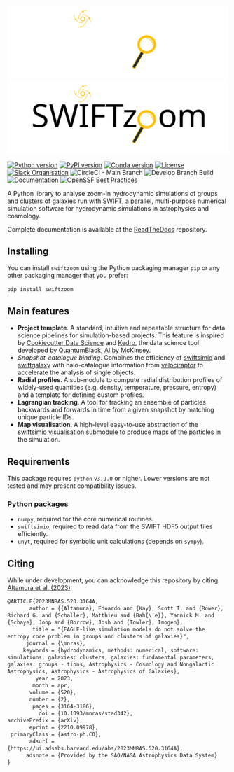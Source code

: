 ![SWIFTzoom Logo Banner - Dark](https://github.com/edoaltamura/swiftzoom/blob/main/.github/workflows/swzoom-banner-dark.SVG#gh-dark-mode-only)
![SWIFTzoom Logo Banner - Light](https://github.com/edoaltamura/swiftzoom/blob/main/.github/workflows/swzoom-banner-light.SVG#gh-light-mode-only)

[![Python version](https://img.shields.io/badge/python-3.7%20%7C%203.8%20%7C%203.9%20%7C%203.10%20%7C%203.11-blue.svg)](https://pypi.org/project/swiftzoom/)
[![PyPI version](https://badge.fury.io/py/swiftzoom.svg)](https://pypi.org/project/swiftzoom/)
[![Conda version](https://img.shields.io/conda/vn/conda-forge/swiftzoom.svg)](https://anaconda.org/conda-forge/swiftzoom)
[![License](https://img.shields.io/badge/license-Apache%202.0-blue.svg)](https://github.com/edoaltamura/swiftzoom/blob/main/LICENSE.md)
[![Slack Organisation](https://img.shields.io/badge/slack-chat-blueviolet.svg?label=SWIFT%20Slack&logo=slack)](https://swiftsim.slack.com)
![CircleCI - Main Branch](https://img.shields.io/circleci/build/github/edoaltamura/swiftzoom/main?label=main)
![Develop Branch Build](https://img.shields.io/circleci/build/github/edoaltamura/swiftzoom/develop?label=develop)
[![Documentation](https://readthedocs.org/projects/swiftzoom/badge/?version=latest)](https://swiftzoom.readthedocs.io/en/latest/?badge=latest)
[![OpenSSF Best Practices](https://www.bestpractices.dev/projects/7769/badge)](https://www.bestpractices.dev/projects/7769)

A Python library to analyse zoom-in hydrodynamic simulations of groups and clusters of galaxies run with [SWIFT](http://swift.dur.ac.uk), a parallel, 
multi-purpose numerical simulation software for hydrodynamic simulations in astrophysics and cosmology.


Complete documentation is available at the [ReadTheDocs](http://swiftzoom.readthedocs.org) repository.

Installing
----------

You can install `swiftzoom` using the Python packaging manager `pip` or any other packaging manager that you prefer:

`pip install swiftzoom`

Main features
------------
- **Project template**. A standard, intuitive and repeatable structure for data science pipelines for simulation-based projects. This feature is inspired by [Cookiecutter Data Science](https://github.com/drivendata/cookiecutter-data-science/) and [Kedro](https://github.com/kedro-org/kedro), the data science tool developed by [QuantumBlack, AI by McKinsey](https://www.mckinsey.com/capabilities/quantumblack/how-we-help-clients).
- *Snapshot-catalogue binding*. Combines the efficiency of [swiftsimio](https://github.com/SWIFTSIM/swiftsimio) and [swiftgalaxy](https://github.com/SWIFTSIM/swiftgalaxy) with halo-catalogue information from [velociraptor](https://github.com/SWIFTSIM/velociraptor-python) to accelerate the analysis of single objects.
- **Radial profiles**. A sub-module to compute radial distribution profiles of widely-used quantities (e.g. density, temperature, pressure, entropy) and a template for defining custom profiles.
- **Lagrangian tracking**. A tool for tracking an ensemble of particles backwards and forwards in time from a given snapshot by matching unique particle IDs.
- **Map visualisation**. A high-level easy-to-use abstraction of the [swiftsimio](https://github.com/SWIFTSIM/swiftsimio) visualisation submodule to produce maps of the particles in the simulation. 

Requirements
------------
This package requires `python` `v3.9.0` or higher. Lower versions are not tested and may present compatibility 
issues.

### Python packages


+ `numpy`, required for the core numerical routines.
+ `swiftsimio`, required to read data from the SWIFT HDF5 output files efficiently.
+ `unyt`, required for symbolic unit calculations (depends on `sympy`).

Citing
----------
While under development, you can acknowledge this repository by citing [Altamura et al. (2023)](https://ui.adsabs.harvard.edu/abs/2023MNRAS.520.3164A/abstract):
```
@ARTICLE{2023MNRAS.520.3164A,
       author = {{Altamura}, Edoardo and {Kay}, Scott T. and {Bower}, Richard G. and {Schaller}, Matthieu and {Bah{\'e}}, Yannick M. and {Schaye}, Joop and {Borrow}, Josh and {Towler}, Imogen},
        title = "{EAGLE-like simulation models do not solve the entropy core problem in groups and clusters of galaxies}",
      journal = {\mnras},
     keywords = {hydrodynamics, methods: numerical, software: simulations, galaxies: clusters, galaxies: fundamental parameters, galaxies: groups - tions, Astrophysics - Cosmology and Nongalactic Astrophysics, Astrophysics - Astrophysics of Galaxies},
         year = 2023,
        month = apr,
       volume = {520},
       number = {2},
        pages = {3164-3186},
          doi = {10.1093/mnras/stad342},
archivePrefix = {arXiv},
       eprint = {2210.09978},
 primaryClass = {astro-ph.CO},
       adsurl = {https://ui.adsabs.harvard.edu/abs/2023MNRAS.520.3164A},
      adsnote = {Provided by the SAO/NASA Astrophysics Data System}
}
```
